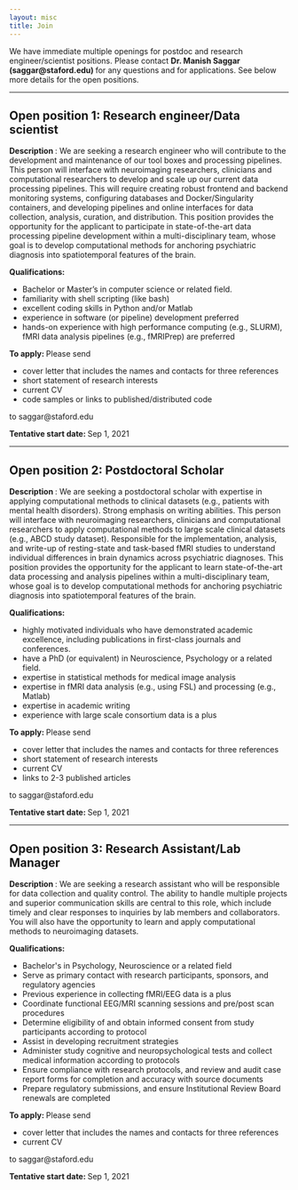 ```yaml
---
layout: misc
title: Join
---
```


We have immediate multiple openings for postdoc and research engineer/scientist positions. Please contact <strong> Dr. Manish Saggar (saggar<span style="display:none">obfuscate</span>@staford.edu) </strong> for any questions and for applications. See below more details for the open positions.

<hr>

## Open position 1: Research engineer/Data scientist
<strong> Description </strong>: We are seeking a research engineer who will contribute to the development and maintenance of our tool boxes and processing pipelines. This person will interface with neuroimaging researchers, clinicians and computational researchers to develop and scale up our current data processing pipelines. This will require creating robust frontend and backend monitoring systems, configuring databases and Docker/Singularity containers, and developing pipelines and online interfaces for data collection, analysis, curation, and distribution. This position provides the opportunity for the applicant to participate in state-of-the-art data processing pipeline development within a multi-disciplinary team, whose goal is to develop computational methods for anchoring psychiatric diagnosis into spatiotemporal features of the brain.

<strong> Qualifications: </strong>
- Bachelor or Master’s in computer science or related field.
- familiarity with shell scripting (like bash)
- excellent coding skills in Python and/or Matlab
- experience in software (or pipeline) development preferred
- hands-on experience with high performance computing (e.g., SLURM), fMRI data analysis pipelines (e.g., fMRIPrep) are preferred

<strong> To apply: </strong> Please send
- cover letter that includes the names and contacts for three references
- short statement of research interests
- current CV
- code samples or links to published/distributed code

to saggar<span style="display:none">obfuscate</span>@staford.edu

<strong> Tentative start date: </strong> Sep 1, 2021


<hr>

## Open position 2: Postdoctoral Scholar
<strong> Description </strong>: We are seeking a postdoctoral scholar with expertise in applying computational methods to clinical datasets (e.g., patients with mental health disorders). Strong emphasis on writing abilities. This person will interface with neuroimaging researchers, clinicians and computational researchers to apply computational methods to large scale clinical datasets (e.g., ABCD study dataset). Responsible for the implementation, analysis, and write-up of resting-state and task-based fMRI studies to understand individual differences in brain dynamics across psychiatric diagnoses. This position provides the opportunity for the applicant to learn state-of-the-art data processing and analysis pipelines within a multi-disciplinary team, whose goal is to develop computational methods for anchoring psychiatric diagnosis into spatiotemporal features of the brain.

<strong> Qualifications: </strong>
- highly motivated individuals who have demonstrated academic excellence, including publications in first-class journals and conferences.
- have a PhD (or equivalent) in Neuroscience, Psychology or a related field.
- expertise in statistical methods for medical image analysis
- expertise in fMRI data analysis (e.g., using FSL) and processing (e.g., Matlab)
- expertise in academic writing
- experience with large scale consortium data is a plus

<strong> To apply: </strong> Please send
- cover letter that includes the names and contacts for three references
- short statement of research interests
- current CV
- links to 2-3 published articles

to saggar<span style="display:none">obfuscate</span>@staford.edu

<strong> Tentative start date: </strong> Sep 1, 2021

<hr>

## Open position 3: Research Assistant/Lab Manager
<strong> Description </strong>: We are seeking a research assistant who will be responsible for data collection and quality control. The ability to handle multiple projects and superior communication skills are central to this role, which include timely and clear responses to inquiries by lab members and collaborators. You will also have the opportunity to learn and apply computational methods to neuroimaging datasets.

<strong> Qualifications: </strong>
- Bachelor's in Psychology, Neuroscience or a related field
- Serve as primary contact with research participants, sponsors, and regulatory agencies
- Previous experience in collecting fMRI/EEG data is a plus
- Coordinate functional EEG/MRI scanning sessions and pre/post scan procedures
- Determine eligibility of and obtain informed consent from study participants according to protocol
- Assist in developing recruitment strategies
- Administer study cognitive and neuropsychological tests and collect medical information according to protocols
- Ensure compliance with research protocols, and review and audit case report forms for completion and accuracy with source documents
- Prepare regulatory submissions, and ensure Institutional Review Board renewals are completed

<strong> To apply: </strong> Please send
- cover letter that includes the names and contacts for three references
- current CV

to saggar<span style="display:none">obfuscate</span>@staford.edu

<strong> Tentative start date: </strong> Sep 1, 2021
